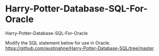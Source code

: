# Harry-Potter-Database-SQL-For-Oracle
Harry-Potter-Database-SQL-For-Oracle

Modify the SQL statement below for use in Oracle.
https://github.com/austinahne/Harry-Potter-Database-SQL/tree/master
